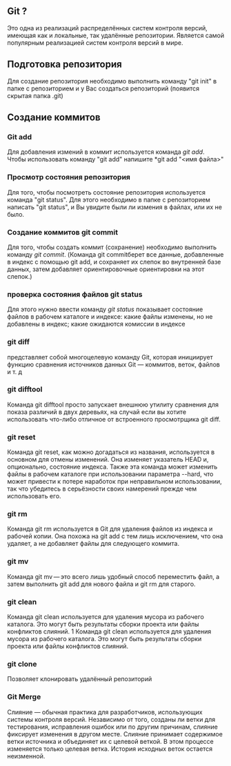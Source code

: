 

## Git ?
Это одна из реализаций распределённых систем
контроля версий, имеющая как и локальные, так
удалённые репозитории. Является самой популярным
реализацией систем контроля версий в мире.

## Подготовка репозитория
Для создание репозитория необходимо выполнить команду
"git init"
в папке с репозиторием и у Вас создаться
репозиторий (появится скрытая папка .git)

## Создание коммитов

### Git add
Для добавления измений в коммит используется команда
*git add*. Чтобы использовать команду "git add" напишите
*git add "<имя файла>"

### Просмотр состояния репозитория

Для того, чтобы посмотреть состояние репозитория
используется команда "git status". Для этого необходимо
в папке с репозиторием написать "git status", и Вы
увидите были ли измения в файлах, или их не было.

### Создание коммитов git commit
Для того, чтобы создать коммит (сохранение) необходимо
выполнить команду *git commit*. 
(Команда git commitберет все данные, добавленные в индекс с помощью git add, и сохраняет их слепок во внутренней базе данных, затем добавляет ориентировочные ориентировки на этот слепок.)

### проверка состояния файлов git status
Для этого нужно ввести команду *git status* показывает состояние файлов в рабочем каталоге и индексе: какие файлы изменены, но не добавлены в индекс; какие ожидаются комиссии в индексе

### git diff 
представляет собой многоцелевую команду Git, которая инициирует функцию сравнения источников данных Git — коммитов, веток, файлов и т. д

### git difftool
Команда git difftool просто запускает внешнюю утилиту сравнения для показа различий в двух деревьях, на случай если вы хотите использовать что-либо отличное от встроенного просмотрщика git diff.

### git reset 
Команда git reset, как можно догадаться из названия, используется в основном для отмены изменений. Она изменяет указатель HEAD и, опционально, состояние индекса. Также эта команда может изменить файлы в рабочем каталоге при использовании параметра --hard, что может привести к потере наработок при неправильном использовании, так что убедитесь в серьёзности своих намерений прежде чем использовать его.

### git rm
Команда git rm используется в Git для удаления файлов из индекса и рабочей копии. Она похожа на git add с тем лишь исключением, что она удаляет, а не добавляет файлы для следующего коммита.

### git mv
Команда git mv — это всего лишь удобный способ переместить файл, а затем выполнить git add для нового файла и git rm для старого.

### git clean
Команда git clean используется для удаления мусора из рабочего каталога. Это могут быть результаты сборки проекта или файлы конфликтов слияний.
1
Команда git clean используется для удаления мусора из рабочего каталога. Это могут быть результаты сборки проекта или файлы конфликтов слияний. 


### git clone 
Позволяет клонировать удалённый репозиторий 

### Git Merge
Слияние — обычная практика для разработчиков, использующих системы контроля версий. Независимо от того, созданы ли ветки для тестирования, исправления ошибок или по другим причинам, слияние фиксирует изменения в другом месте. Слияние принимает содержимое ветки источника и объединяет их с целевой веткой. В этом процессе изменяется только целевая ветка. История исходных веток остается неизменной.
